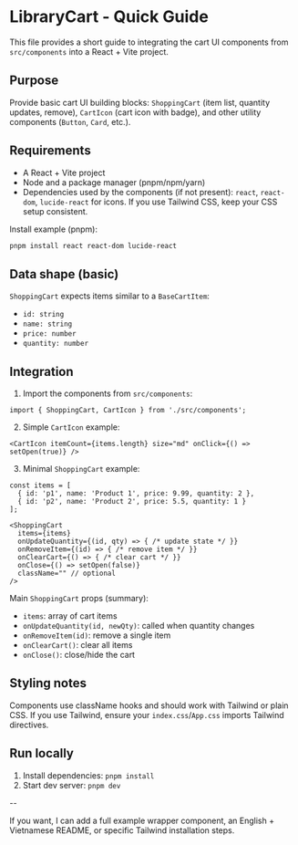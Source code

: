 # LibraryCart - Quick Guide

This file provides a short guide to integrating the cart UI components from `src/components` into a React + Vite project.

## Purpose

Provide basic cart UI building blocks: `ShoppingCart` (item list, quantity updates, remove), `CartIcon` (cart icon with badge), and other utility components (`Button`, `Card`, etc.).

## Requirements

- A React + Vite project
- Node and a package manager (pnpm/npm/yarn)
- Dependencies used by the components (if not present): `react`, `react-dom`, `lucide-react` for icons. If you use Tailwind CSS, keep your CSS setup consistent.

Install example (pnpm):

```bash
pnpm install react react-dom lucide-react
```

## Data shape (basic)

`ShoppingCart` expects items similar to a `BaseCartItem`:

- `id: string`
- `name: string`
- `price: number`
- `quantity: number`

## Integration

1. Import the components from `src/components`:

```tsx
import { ShoppingCart, CartIcon } from './src/components';
```

2. Simple `CartIcon` example:

```tsx
<CartIcon itemCount={items.length} size="md" onClick={() => setOpen(true)} />
```

3. Minimal `ShoppingCart` example:

```tsx
const items = [
  { id: 'p1', name: 'Product 1', price: 9.99, quantity: 2 },
  { id: 'p2', name: 'Product 2', price: 5.5, quantity: 1 }
];

<ShoppingCart
  items={items}
  onUpdateQuantity={(id, qty) => { /* update state */ }}
  onRemoveItem={(id) => { /* remove item */ }}
  onClearCart={() => { /* clear cart */ }}
  onClose={() => setOpen(false)}
  className="" // optional
/>
```

Main `ShoppingCart` props (summary):

- `items`: array of cart items
- `onUpdateQuantity(id, newQty)`: called when quantity changes
- `onRemoveItem(id)`: remove a single item
- `onClearCart()`: clear all items
- `onClose()`: close/hide the cart

## Styling notes

Components use className hooks and should work with Tailwind or plain CSS. If you use Tailwind, ensure your `index.css`/`App.css` imports Tailwind directives.

## Run locally

1. Install dependencies: `pnpm install`
2. Start dev server: `pnpm dev`

--

If you want, I can add a full example wrapper component, an English + Vietnamese README, or specific Tailwind installation steps.
